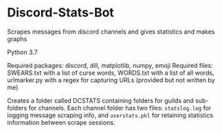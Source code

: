 # Discord-Stats-Bot
Scrapes messages from discord channels and gives statistics and makes graphs

Python 3.7

Required packages: discord, dill, matplotlib, numpy, emoji 
Required files: SWEARS.txt with a list of curse words, WORDS.txt with a list of all words, urlmarker.py with a regex for capturing URLs (provided but not written by me)

Creates a folder called DCSTATS containing folders for guilds and sub-folders for channels. Each channel folder has two files: `statslog.log` for logging message scraping info, and `userstats.pkl` for retaining statistics information between scrape sessions. 
